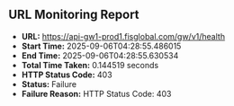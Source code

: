 ## URL Monitoring Report

- **URL:** https://api-gw1-prod1.fisglobal.com/gw/v1/health
- **Start Time:** 2025-09-06T04:28:55.486015
- **End Time:** 2025-09-06T04:28:55.630534
- **Total Time Taken:** 0.144519 seconds
- **HTTP Status Code:** 403
- **Status:** Failure
- **Failure Reason:** HTTP Status Code: 403
